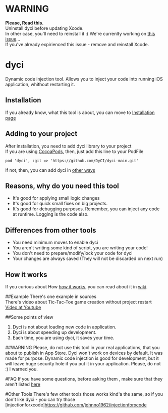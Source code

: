 # WARNING
**Please, Read this.**  
Uninstall dyci before updating Xcode.  
In other case, you'll need to reinstall it :(
We're currenlty working on [this issue](https://github.com/DyCI/dyci-main/issues/8)...   
If you've already expirienced this issue - remove and reinstall Xcode.

# dyci
Dynamic code injection tool.
Allows you to inject your code into running iOS application, whithout restarting it.

## Installation
If you already know, what this tool is about, you can move to [Installation page](https://github.com/DyCI/dyci-main/wiki/Installation)

## Adding to your project
After installation, you need to add dyci library to your project  
If you are using [CocoaPods](https://github.com/CocoaPods/CocoaPods), then, just add this line to your PodFile  

`pod 'dyci', :git => 'https://github.com/DyCI/dyci-main.git'` 

If not, then, you can add dyci in [other ways](https://github.com/DyCI/dyci-main/wiki/Using-dyci)

## Reasons, why do you need this tool 
* It's good for applying small logic changes 
* It's good for quick small fixes on big projects.
* It's good for debugging purposes. Remember, you can inject any code at runtime. Logging is the code also.

## Differences from other tools
* You need minimum moves to enable dyci
* You aren't writing some kind of script, you are writing your code!
* You don't need to prepare/modify/lock your code for dyci 
* Your changes are always saved (They will not be discarded on next run)

## How it works
If you curious about How [how it works](https://github.com/DyCI/dyci-main/wiki/How-it-Works), you can read about it in [wiki](https://github.com/DyCI/dyci-main/wiki/How-it-Works).

##Example
There's one example in sources  
There's video about Tic-Tac-Toe game creation without project restart  
[Video at Youtube](https://www.youtube.com/watch?v=8nyEpAqUug4)


##Some points of view
1. Dyci is not about loading new code in application.
2. Dyci is about speeding up development.
3. Each time, you are using dyci, it saves your time.


##WARNING
Please, do not use this tool in your real applications, that you about to publish in App Store. Dyci won't work on devices by default. It was made for purpose. Dynamic code injection is good for development, but it will leave huge security hole if you put it in your application. Please, do not :) I warned you.

#FAQ
If you have some questions, before asking them , make sure that they aren't listed [here](https://github.com/DyCI/dyci-main/wiki/FAQ)

#Other Tools
There's few other tools those works kind'a the same, so if you don't like dyci - you can try those  
[injectionforxcode]https://github.com/johnno1962/injectionforxcode


